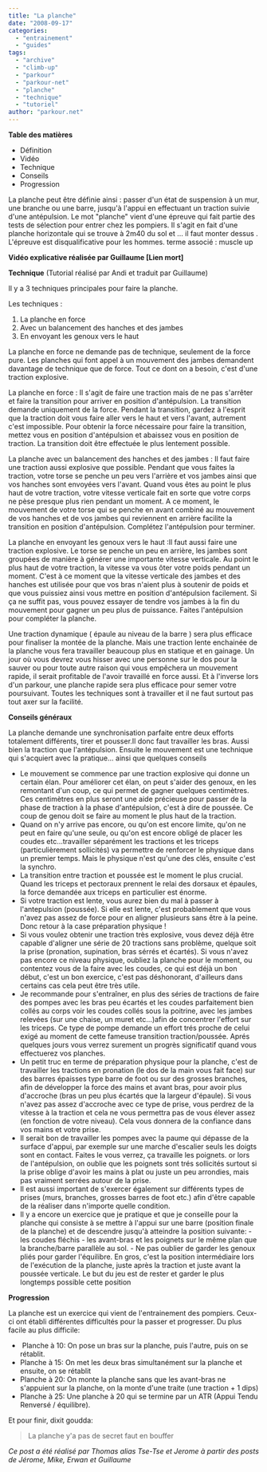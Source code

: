 ```yaml
---
title: "La planche"
date: "2008-09-17"
categories: 
  - "entrainement"
  - "guides"
tags: 
  - "archive"
  - "climb-up"
  - "parkour"
  - "parkour-net"
  - "planche"
  - "technique"
  - "tutoriel"
author: "parkour.net"
---
```


**Table des matières**

- Définition
- Vidéo
- Technique
- Conseils
- Progression

La planche peut être définie ainsi : passer d'un état de suspension à un mur, une branche ou une barre, jusqu'à l'appui en effectuant un traction suivie d'une antépulsion. Le mot "planche" vient d'une épreuve qui fait partie des tests de sélection pour entrer chez les pompiers. Il s'agit en fait d'une planche horizontale qui se trouve à 2m40 du sol et ... il faut monter dessus . L'épreuve est disqualificative pour les hommes. terme associé : muscle up

**Vidéo explicative réalisée par Guillaume **\[Lien mort\]****

**Technique** (Tutorial réalisé par Andi et traduit par Guillaume)

Il y a 3 techniques principales pour faire la planche.

Les techniques :

1. La planche en force
2. Avec un balancement des hanches et des jambes
3. En envoyant les genoux vers le haut

La planche en force ne demande pas de technique, seulement de la force pure. Les planches qui font appel à un mouvement des jambes demandent davantage de technique que de force. Tout ce dont on a besoin, c'est d'une traction explosive.

La planche en force : Il s'agit de faire une traction mais de ne pas s'arrêter et faire la transition pour arriver en position d'antépulsion. La transition demande uniquement de la force. Pendant la transition, gardez à l'esprit que la traction doit vous faire aller vers le haut et vers l'avant, autrement c'est impossible. Pour obtenir la force nécessaire pour faire la transition, mettez vous en position d'antépulsion et abaissez vous en position de traction. La transition doit être effectuée le plus lentement possible.

La planche avec un balancement des hanches et des jambes : Il faut faire une traction aussi explosive que possible. Pendant que vous faites la traction, votre torse se penche un peu vers l'arrière et vos jambes ainsi que vos hanches sont envoyées vers l'avant. Quand vous êtes au point le plus haut de votre traction, votre vitesse verticale fait en sorte que votre corps ne pèse presque plus rien pendant un moment. A ce moment, le mouvement de votre torse qui se penche en avant combiné au mouvement de vos hanches et de vos jambes qui reviennent en arrière facilite la transition en position d'antépulsion. Complétez l'antépulsion pour terminer.

La planche en envoyant les genoux vers le haut :Il faut aussi faire une traction explosive. Le torse se penche un peu en arrière, les jambes sont groupées de manière à générer une importante vitesse verticale. Au point le plus haut de votre traction, la vitesse va vous ôter votre poids pendant un moment. C'est à ce moment que la vitesse verticale des jambes et des hanches est utilisée pour que vos bras n'aient plus à soutenir de poids et que vous puissiez ainsi vous mettre en position d'antépulsion facilement. Si ça ne suffit pas, vous pouvez essayer de tendre vos jambes à la fin du mouvement pour gagner un peu plus de puissance. Faites l'antépulsion pour compléter la planche.

Une traction dynamique ( épaule au niveau de la barre ) sera plus efficace pour finaliser la montée de la planche. Mais une traction lente enchainée de la planche vous fera travailler beaucoup plus en statique et en gainage. Un jour où vous devrez vous hisser avec une personne sur le dos pour la sauver ou pour toute autre raison qui vous empêchera un mouvement rapide, il serait profitable de l'avoir travaillé en force aussi. Et à l'inverse lors d'un parkour, une planche rapide sera plus efficace pour semer votre poursuivant. Toutes les techniques sont à travailler et il ne faut surtout pas tout axer sur la facilité.

**Conseils généraux**

 La planche demande une synchronisation parfaite entre deux efforts totalement différents, tirer et pousser.Il donc faut travailler les bras. Aussi bien la traction que l'antépulsion. Ensuite le mouvement est une technique qui s'acquiert avec la pratique... ainsi que quelques conseils

- Le mouvement se commence par une traction explosive qui donne un certain élan. Pour améliorer cet élan, on peut s'aider des genoux, en les remontant d'un coup, ce qui permet de gagner quelques centimètres. Ces centimètres en plus seront une aide précieuse pour passer de la phase de traction à la phase d'antépulsion, c'est à dire de poussée. Ce coup de genou doit se faire au moment le plus haut de la traction.
- Quand on n'y arrive pas encore, ou qu'on est encore limite, qu'on ne peut en faire qu'une seule, ou qu'on est encore obligé de placer les coudes etc...travailler séparément les tractions et les triceps (particulièrement sollicités) va permettre de renforcer le physique dans un premier temps. Mais le physique n'est qu'une des clés, ensuite c'est la synchro.
- La transition entre traction et poussée est le moment le plus crucial. Quand les triceps et pectoraux prennent le relai des dorsaux et épaules, la force demandée aux triceps en particulier est énorme.
- Si votre traction est lente, vous aurez bien du mal à passer à l'antepulsion (poussée). Si elle est lente, c'est probablement que vous n'avez pas assez de force pour en aligner plusieurs sans être à la peine. Donc retour à la case préparation physique !
- Si vous voulez obtenir une traction très explosive, vous devez déjà être capable d'aligner une série de 20 tractions sans problème, quelque soit la prise (pronation, supination, bras sérrés et écartés). Si vous n'avez pas encore ce niveau physique, oubliez la planche pour le moment, ou contentez vous de la faire avec les coudes, ce qui est déjà un bon début, c'est un bon exercice, c'est pas déshonorant, d'ailleurs dans certains cas cela peut être très utile.
- Je recommande pour s'entraîner, en plus des séries de tractions de faire des pompes avec les bras peu écartés et les coudes parfaitement bien collés au corps voir les coudes collés sous la poitrine, avec les jambes relevées (sur une chaise, un muret etc...)afin de concentrer l'effort sur les triceps. Ce type de pompe demande un effort trés proche de celui exigé au moment de cette fameuse transition traction/poussée. Aprés quelques jours vous verrez surement un progrès significatif quand vous effectuerez vos planches.
- Un petit truc en terme de préparation physique pour la planche, c'est de travailler les tractions en pronation (le dos de la main vous fait face) sur des barres épaisses type barre de foot ou sur des grosses branches, afin de développer la force des mains et avant bras, pour avoir plus d'accroche (bras un peu plus écartés que la largeur d'épaule). Si vous n'avez pas assez d'accroche avec ce type de prise, vous perdrez de la vitesse à la traction et cela ne vous permettra pas de vous élever assez (en fonction de votre niveau). Cela vous donnera de la confiance dans vos mains et votre prise.
- Il serait bon de travailler les pompes avec la paume qui dépasse de la surface d'appui, par exemple sur une marche d'escalier seuls les doigts sont en contact. Faites le vous verrez, ça travaille les poignets. or lors de l'antépulsion, on oublie que les poignets sont trés sollicités surtout si la prise oblige d'avoir les mains à plat ou juste un peu arrondies, mais pas vraiment serrées autour de la prise.
- Il est aussi important de s'exercer également sur différents types de prises (murs, branches, grosses barres de foot etc.) afin d'être capable de la réaliser dans n'importe quelle condition.
- Il y a encore un exercice que je pratique et que je conseille pour la planche qui consiste à se mettre à l'appui sur une barre (position finale de la planche) et de descendre jusqu'à atteindre la position suivante: - les coudes fléchis - les avant-bras et les poignets sur le même plan que la branche/barre parallèle au sol. - Ne pas oublier de garder les genoux pliés pour garder l'équilibre. En gros, c'est la position intermédiaire lors de l'exécution de la planche, juste après la traction et juste avant la poussée verticale. Le but du jeu est de rester et garder le plus longtemps possible cette position

 **Progression**

La planche est un exercice qui vient de l'entrainement des pompiers. Ceux-ci ont établi différentes difficultés pour la passer et progresser. Du plus facile au plus difficile:

-  Planche à 10: On pose un bras sur la planche, puis l'autre, puis on se rétablit.
- Planche à 15: On met les deux bras simultanément sur la planche et ensuite, on se rétablit
- Planche à 20: On monte la planche sans que les avant-bras ne s'appuient sur la planche, on la monte d'une traite (une traction + 1 dips)
- Planche à 25: Une planche à 20 qui se termine par un ATR (Appui Tendu Renversé / équilibre).

Et pour finir, dixit goudda:

> La planche y'a pas de secret faut en bouffer

_Ce post a été réalisé par Thomas alias Tse-Tse et Jerome à partir des posts de Jérome, Mike, Erwan et Guillaume_
